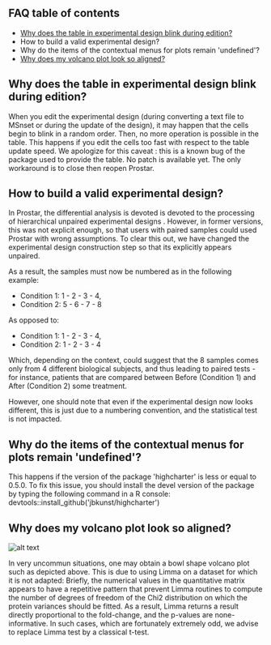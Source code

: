## FAQ table of contents

* [Why does the table in experimental design blink during edition?](#why-does-the-table-in-experimental-design-blink-during-edition)
* How to build a valid experimental design?
* Why do the items of the contextual menus for plots remain 'undefined'?
* [Why does my volcano plot look so aligned?](#why-does-my-volcano-plot-look-so-aligned)

## Why does the table in experimental design blink during edition?

When you edit the experimental design (during converting a text file to MSnset or during the update of the design), it may happen that the cells begin to blink in a random order. Then, no more operation is possible in the table. This happens if you edit the cells too fast with respect to the table update speed. We apologize for this caveat : this is a known bug of the package used to provide the table. No patch is available yet. The only workaround is to close then reopen Prostar.


## How to build a valid experimental design? 
In Prostar, the differential analysis is devoted is devoted to the processing of hierarchical unpaired experimental designs . However, in former versions, this was not explicit enough, so that users with paired samples could used Prostar with wrong assumptions. To clear this out, we have changed the experimental design construction step so that its explicitly appears unpaired.

As a result, the samples must now be numbered as in the following example:

* Condition 1: 1 - 2 - 3 - 4,
* Condition 2: 5 - 6 - 7 - 8

As opposed to:

* Condition 1: 1 - 2 - 3 - 4,
* Condition 2: 1 - 2 - 3 - 4

Which, depending on the context, could suggest that the 8 samples comes only from 4 different biological subjects, and thus leading to paired tests - for instance, patients that are compared between Before (Condition 1) and After (Condition 2) some treatment.

However, one should note that even if the experimental design now looks different, this is just due to a numbering convention, and the statistical test is not impacted.


## Why do the items of the contextual menus for plots remain 'undefined'?
This happens if the version of the package 'highcharter' is less or equal to 0.5.0. To fix this issue, you should install the devel version of the package by typing the following command in a R console: devtools::install_github('jbkunst/highcharter')


## Why does my volcano plot look so aligned?

![alt text](https://raw.githubusercontent.com/samWieczorek/Prostar/master/inst/ProstarApp/www/images/dfPriorIssue.png "Volcano plot resulting from a Limma issue")

In very uncommun situations, one may obtain a bowl shape volcano plot such as depicted above. This is due to using Limma on a dataset for which it is not adapted: Briefly, the numerical values in the quantitative matrix appears to have a repetitive pattern that prevent Limma routines to compute the number of degrees of freedom of the Chi2 distribution on which the protein variances should be fitted. As a result, Limma returns a result directly proportional to the fold-change, and the p-values are none-informative. In such cases, which are fortunately extremely odd, we advise to replace Limma test by a classical t-test.

